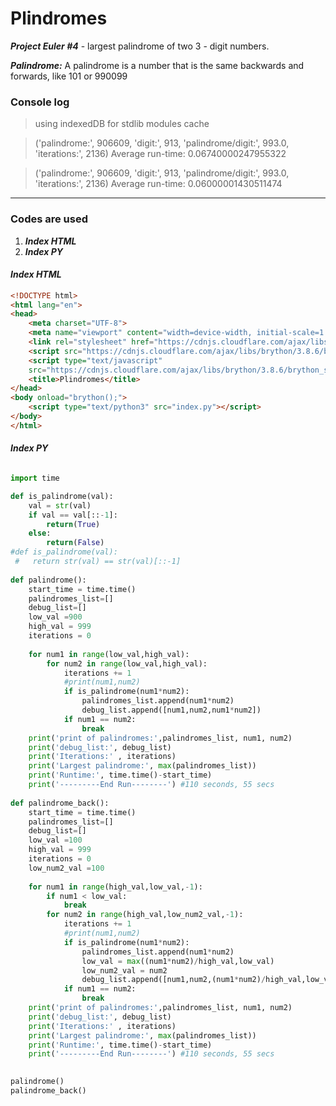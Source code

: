 # Plindromes

***Project Euler #4*** - largest palindrome of two 3 - digit numbers.

***Palindrome:*** A palindrome is a number that is the same backwards and forwards, like 101 or 990099



### Console log


> using indexedDB for stdlib modules cache

> ('palindrome:', 906609, 'digit:', 913, 'palindrome/digit:', 993.0, 'iterations:', 2136) Average run-time: 0.06740000247955322

> ('palindrome:', 906609, 'digit:', 913, 'palindrome/digit:', 993.0, 'iterations:', 2136) Average run-time: 0.06000001430511474

------

### Codes are used

1. ***Index HTML***
2. ***Index PY***


#### ***Index HTML***

```html
<!DOCTYPE html>
<html lang="en">
<head>
    <meta charset="UTF-8">
    <meta name="viewport" content="width=device-width, initial-scale=1.0">
    <link rel="stylesheet" href="https://cdnjs.cloudflare.com/ajax/libs/normalize/8.0.1/normalize.css">
    <script src="https://cdnjs.cloudflare.com/ajax/libs/brython/3.8.6/brython.min.js"></script>
    <script type="text/javascript"
    src="https://cdnjs.cloudflare.com/ajax/libs/brython/3.8.6/brython_stdlib.js"></script>
    <title>Plindromes</title>
</head>
<body onload="brython();">
    <script type="text/python3" src="index.py"></script>
</body>
</html>

```

#### ***Index PY***

```py

import time

def is_palindrome(val):
    val = str(val)
    if val == val[::-1]:
        return(True)
    else:
        return(False)
#def is_palindrome(val):
 #   return str(val) == str(val)[::-1]
 
def palindrome():
    start_time = time.time()
    palindromes_list=[]
    debug_list=[]
    low_val =900
    high_val = 999
    iterations = 0
    
    for num1 in range(low_val,high_val):
        for num2 in range(low_val,high_val):
            iterations += 1
            #print(num1,num2)
            if is_palindrome(num1*num2):
                palindromes_list.append(num1*num2)
                debug_list.append([num1,num2,num1*num2])
            if num1 == num2:
                break
    print('print of palindromes:',palindromes_list, num1, num2)
    print('debug_list:', debug_list)
    print('Iterations:' , iterations)
    print('Largest palindrome:', max(palindromes_list))
    print('Runtime:', time.time()-start_time)
    print('---------End Run--------') #110 seconds, 55 secs
    
def palindrome_back():
    start_time = time.time()
    palindromes_list=[]
    debug_list=[]
    low_val =100
    high_val = 999
    iterations = 0
    low_num2_val =100
    
    for num1 in range(high_val,low_val,-1):
        if num1 < low_val:
            break
        for num2 in range(high_val,low_num2_val,-1):
            iterations += 1
            #print(num1,num2)
            if is_palindrome(num1*num2):
                palindromes_list.append(num1*num2)
                low_val = max((num1*num2)/high_val,low_val)
                low_num2_val = num2
                debug_list.append([num1,num2,(num1*num2)/high_val,low_val])
            if num1 == num2:
                break
    print('print of palindromes:',palindromes_list, num1, num2)
    print('debug_list:', debug_list)
    print('Iterations:' , iterations)
    print('Largest palindrome:', max(palindromes_list))
    print('Runtime:', time.time()-start_time)
    print('---------End Run--------') #110 seconds, 55 secs

    
palindrome()
palindrome_back()

```